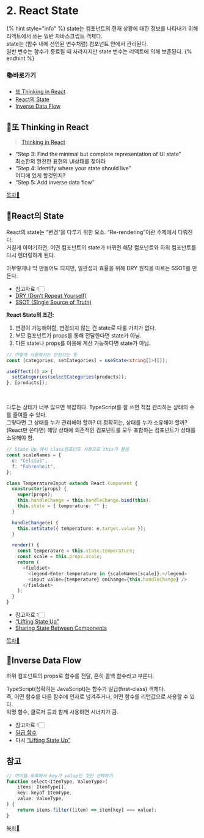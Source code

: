 # 2. React State

{% hint style="info" %}
state는 컴포넌트의 현재 상황에 대한 정보를 나타내기 위해 리액트에서 쓰는 일반 자바스크립트 객체다.</br>
state는 (함수 내에 선언된 변수처럼) 컴포넌트 안에서 관리된다.</br>
일반 변수는 함수가 종료될 때 사라지지만 state 변수는 리액트에 의해 보존된다.
{% endhint %}

### 📚바로가기

- [또 Thinking in React](2.-react-state.md#thinking-in-react)
- [React의 State](2.-react-state.md#react-state)
- [Inverse Data Flow](2.-react-state.md#inverse-data-flow)

## 📍또 Thinking in React

> [Thinking in React](https://beta.reactjs.org/learn/thinking-in-react)

- “Step 3: Find the minimal but complete representation of UI state”\
   최소한의 완전한 표현의 UI상태를 찾아라
- “Step 4: Identify where your state should live”\
   어디에 있게 할것인지?
- “Step 5: Add inverse data flow”

[목차🔺](2.-react-state.md#undefined)

## 📍React의 State

React의 state는 “변경”을 다루기 위한 요소. “Re-rendering”이란 주제에서 다뤄진다. </br>
거칠게 이야기하면, 어떤 컴포넌트의 state가 바뀌면 해당 컴포넌트와 하위 컴포넌트를 다시 렌더링하게 된다.</br>

아무렇게나 막 만들어도 되지만, 일관성과 효율을 위해 DRY 원칙을 따르는 SSOT를 만든다.

- 참고자료 👇🏻
- [DRY (Don’t Repeat Yourself)](https://ko.wikipedia.org/wiki/중복배제)
- [SSOT (Single Source of Truth)](https://ko.wikipedia.org/wiki/단일_진실_공급원)

**React State의 조건:**

1. 변경이 가능해야함, 변경되지 않는 건 state로 다룰 가치가 없다.
2. 부모 컴포넌트가 props를 통해 전달한다면 state가 아님.
3. 다른 state나 props를 이용해 계산 가능하다면 state가 아님.

```typescript
// 이렇게 사용해서는 안된다는 뜻
const [categories, setCategories] = useState<string[]>([]);

useEffect(() => {
  setCategories(selectCategories(products));
}, [products]);
```

</br>

다루는 상태가 너무 많으면 복잡하다. TypeScript를 잘 쓰면 직접 관리하는 상태의 수를 줄여줄 수 있다.</br>
그렇다면 그 상태를 누가 관리해야 할까? 더 정확히는, 상태를 누가 소유해야 할까?</br>
(React만 쓴다면) 해당 상태에 의존적인 컴포넌트를 모두 포함하는 컴포넌트가 상태를 소유해야 함.

```typescript
// State Up 예시 class컴포넌트 사용으로 this가 붙음
const scaleNames = {
  c: "Celsius",
  f: "Fahrenheit",
};

class TemperatureInput extends React.Component {
  constructor(props) {
    super(props);
    this.handleChange = this.handleChange.bind(this);
    this.state = { temperature: "" };
  }

  handleChange(e) {
    this.setState({ temperature: e.target.value });
  }

  render() {
    const temperature = this.state.temperature;
    const scale = this.props.scale;
    return (
      <fieldset>
        <legend>Enter temperature in {scaleNames[scale]}:</legend>
        <input value={temperature} onChange={this.handleChange} />
      </fieldset>
    );
  }
}
```

- 참고자료 👇🏻
- [“Lifting State Up”](https://ko.reactjs.org/docs/lifting-state-up.html)
- [Sharing State Between Components](https://beta.reactjs.org/learn/sharing-state-between-components)

[목차🔺](2.-react-state.md#undefined)

## 📍Inverse Data Flow

하위 컴포넌트의 props로 함수를 전달, 흔히 콜백 함수라고 부른다.

TypeScript(정확히는 JavaScript)는 함수가 일급(first-class) 객체다.</br>
즉, 어떤 함수를 다른 함수에 인자로 넘겨주거나, 어떤 함수를 리턴값으로 사용할 수 있다.</br>
익명 함수, 클로저 등과 함께 사용하면 시너지가 큼.

- 참고자료 👇🏻
- [일급 함수](https://developer.mozilla.org/ko/docs/Glossary/First-class_Function)
- 다시 [“Lifting State Up”](https://ko.reactjs.org/docs/lifting-state-up.html)

## 참고

```javascript
// 아이템 목록에서 key가 value인 것만 선택하기
function select<ItemType, ValueType>(
	items: ItemType[],
	key: keyof ItemType,
	value: ValueType,
) {
	return items.filter((item) => item[key] === value);
}
```

[목차🔺](2.-react-state.md#undefined)
